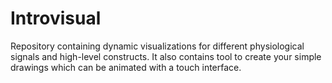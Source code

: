 # Introvisual

Repository containing dynamic visualizations for different physiological signals and high-level constructs. It also contains tool to create your simple drawings which can be animated with a touch interface.